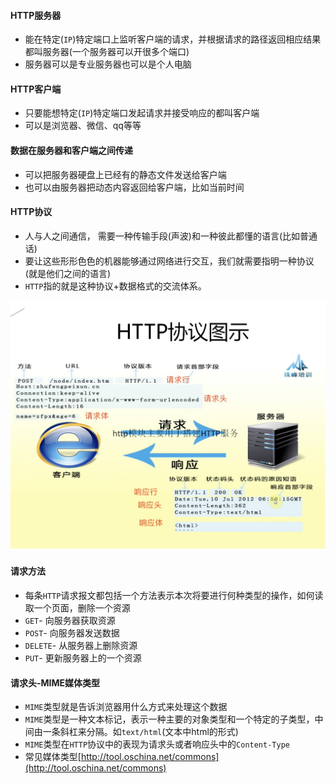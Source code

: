 #### HTTP服务器

- 能在特定(`IP`)特定端口上监听客户端的请求，并根据请求的路径返回相应结果都叫服务器(一个服务器可以开很多个端口)
- 服务器可以是专业服务器也可以是个人电脑

#### HTTP客户端

- 只要能想特定(`IP`)特定端口发起请求并接受响应的都叫客户端
- 可以是浏览器、微信、qq等等

#### 数据在服务器和客户端之间传递

- 可以把服务器硬盘上已经有的静态文件发送给客户端
- 也可以由服务器把动态内容返回给客户端，比如当前时间

#### HTTP协议

- 人与人之间通信， 需要一种传输手段(声波)和一种彼此都懂的语言(比如普通话)
- 要让这些形形色色的机器能够通过网络进行交互，我们就需要指明一种协议(就是他们之间的语言)
- `HTTP`指的就是这种协议+数据格式的交流体系。

![](./images/1532512263177.jpg)

#### 请求方法

- 每条`HTTP`请求报文都包括一个方法表示本次将要进行何种类型的操作，如何读取一个页面，删除一个资源
- `GET`- 向服务器获取资源
- `POST`- 向服务器发送数据
- `DELETE`- 从服务器上删除资源
- `PUT`- 更新服务器上的一个资源

#### 请求头-MIME媒体类型

- `MIME`类型就是告诉浏览器用什么方式来处理这个数据
- `MIME`类型是一种文本标记，表示一种主要的对象类型和一个特定的子类型，中间由一条斜杠来分隔。如`text/html`(文本中html的形式)
- `MIME`类型在`HTTP`协议中的表现为请求头或者响应头中的`Content-Type`
- 常见媒体类型[http://tool.oschina.net/commons](http://tool.oschina.net/commons)